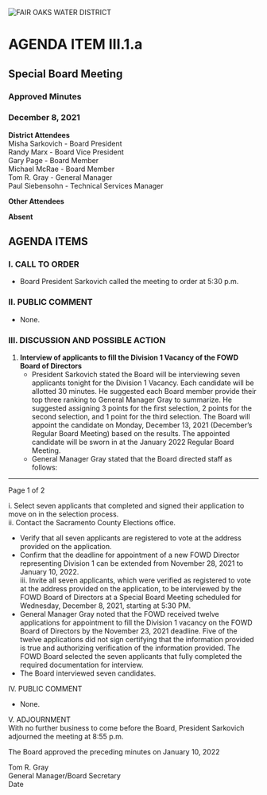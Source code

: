 <!-- Page 1 -->
![FAIR OAKS WATER DISTRICT](https://via.placeholder.com/150)

# AGENDA ITEM III.1.a
## Special Board Meeting
### Approved Minutes
### December 8, 2021

**District Attendees**  
Misha Sarkovich - Board President  
Randy Marx - Board Vice President  
Gary Page - Board Member  
Michael McRae - Board Member  
Tom R. Gray - General Manager  
Paul Siebensohn - Technical Services Manager  

**Other Attendees**  

**Absent**  

## AGENDA ITEMS

### I. CALL TO ORDER
- Board President Sarkovich called the meeting to order at 5:30 p.m.

### II. PUBLIC COMMENT
- None.

### III. DISCUSSION AND POSSIBLE ACTION

1. **Interview of applicants to fill the Division 1 Vacancy of the FOWD Board of Directors**
   - President Sarkovich stated the Board will be interviewing seven applicants tonight for the Division 1 Vacancy. Each candidate will be allotted 30 minutes. He suggested each Board member provide their top three ranking to General Manager Gray to summarize. He suggested assigning 3 points for the first selection, 2 points for the second selection, and 1 point for the third selection. The Board will appoint the candidate on Monday, December 13, 2021 (December’s Regular Board Meeting) based on the results. The appointed candidate will be sworn in at the January 2022 Regular Board Meeting.
   - General Manager Gray stated that the Board directed staff as follows:  

---

Page 1 of 2
<!-- Page 2 -->
i. Select seven applicants that completed and signed their application to move on in the selection process.  
ii. Contact the Sacramento County Elections office.  
   - Verify that all seven applicants are registered to vote at the address provided on the application.  
   - Confirm that the deadline for appointment of a new FOWD Director representing Division 1 can be extended from November 28, 2021 to January 10, 2022.  
iii. Invite all seven applicants, which were verified as registered to vote at the address provided on the application, to be interviewed by the FOWD Board of Directors at a Special Board Meeting scheduled for Wednesday, December 8, 2021, starting at 5:30 PM.  
- General Manager Gray noted that the FOWD received twelve applications for appointment to fill the Division 1 vacancy on the FOWD Board of Directors by the November 23, 2021 deadline. Five of the twelve applications did not sign certifying that the information provided is true and authorizing verification of the information provided. The FOWD Board selected the seven applicants that fully completed the required documentation for interview.  
- The Board interviewed seven candidates.  

IV. PUBLIC COMMENT  
- None.  

V. ADJOURNMENT  
With no further business to come before the Board, President Sarkovich adjourned the meeting at 8:55 p.m.  

The Board approved the preceding minutes on January 10, 2022  

Tom R. Gray  
General Manager/Board Secretary  
Date  
